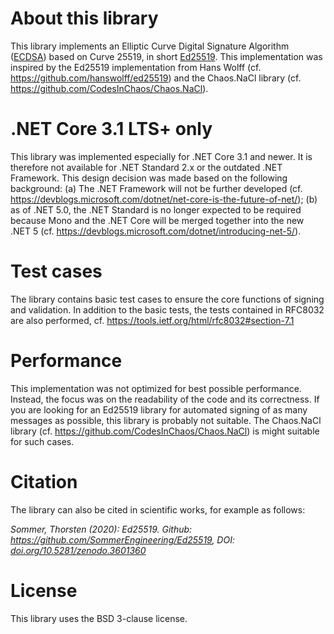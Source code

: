 # About this library
This library implements an Elliptic Curve Digital Signature Algorithm ([ECDSA](https://en.wikipedia.org/wiki/Elliptic_Curve_Digital_Signature_Algorithm)) based on Curve 25519, in short [Ed25519](https://en.wikipedia.org/wiki/EdDSA#Ed25519). This implementation was inspired by the Ed25519 implementation from Hans Wolff (cf. https://github.com/hanswolff/ed25519) and the Chaos.NaCl library (cf. https://github.com/CodesInChaos/Chaos.NaCl).

# .NET Core 3.1 LTS+ only
This library was implemented especially for .NET Core 3.1 and newer. It is therefore not available for .NET Standard 2.x or the outdated .NET Framework. This design decision was made based on the following background: (a) The .NET Framework will not be further developed (cf. https://devblogs.microsoft.com/dotnet/net-core-is-the-future-of-net/); (b) as of .NET 5.0, the .NET Standard is no longer expected to be required because Mono and the .NET Core will be merged together into the new .NET 5 (cf. https://devblogs.microsoft.com/dotnet/introducing-net-5/).

# Test cases
The library contains basic test cases to ensure the core functions of signing and validation. In addition to the basic tests, the tests contained in RFC8032 are also performed, cf. https://tools.ietf.org/html/rfc8032#section-7.1

# Performance
This implementation was not optimized for best possible performance. Instead, the focus was on the readability of the code and its correctness. If you are looking for an Ed25519 library for automated signing of as many messages as possible, this library is probably not suitable. The Chaos.NaCl library (cf. https://github.com/CodesInChaos/Chaos.NaCl) is might suitable for such cases.

# Citation
The library can also be cited in scientific works, for example as follows:

*Sommer, Thorsten (2020): Ed25519. Github: https://github.com/SommerEngineering/Ed25519, DOI: [doi.org/10.5281/zenodo.3601360](https://doi.org/10.5281/zenodo.3601360)*

# License
This library uses the BSD 3-clause license.